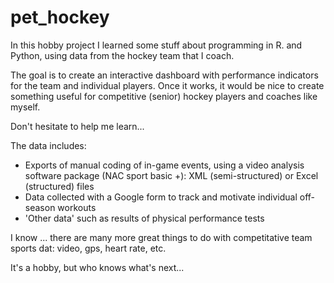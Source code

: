 # pet_hockey
In this hobby project I learned some stuff about programming in R. and Python, using data from the hockey team that I coach.

The goal is to create an interactive dashboard with performance indicators for the team and individual players. Once it works, it would be nice to create something useful for competitive (senior) hockey players and coaches like myself.

Don't hesitate to help me learn...

The data includes:
- Exports of manual coding of in-game events, using a video analysis software package (NAC sport basic +): XML (semi-structured) or Excel (structured) files
- Data collected with a Google form to track and motivate individual off-season workouts
- 'Other data' such as results of physical performance tests

I know ... there are many more great things to do with competitative team sports dat: video, gps, heart rate, etc. 

It's a hobby, but who knows what's next...
